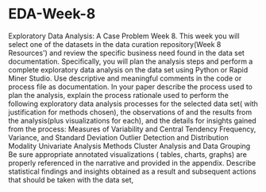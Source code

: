 # EDA-Week-8
Exploratory Data Analysis: A Case Problem Week 8. This week you will select one of the datasets in the data curation repository(Week 8 Resources') and review the specific business need found in the data set documentation. Specifically, you will plan the analysis steps and perform a complete exploratory data analysis on the data set using Python or Rapid Miner Studio. Use descriptive and meaningful comments in the code or process file as documentation. In your paper describe the process used to plan the analysis, explain the process rationale used to perform the following exploratory data analysis processes for the selected data set( with justification for methods chosen), the observations of and the results from the analysis(plus visualizations for each), and the details for insights gained from the process: Measures of Variability and Central Tendency Frequency, Variance, and Standard Deviation Outlier Detection and Distribution Modality Univariate Analysis Methods Cluster Analysis and Data Grouping Be sure appropriate annotated visualizations ( tables, charts, graphs) are properly referenced in the narrative and provided in the appendix. Describe statistical findings and insights obtained as a result and subsequent actions that should be taken with the data set,
